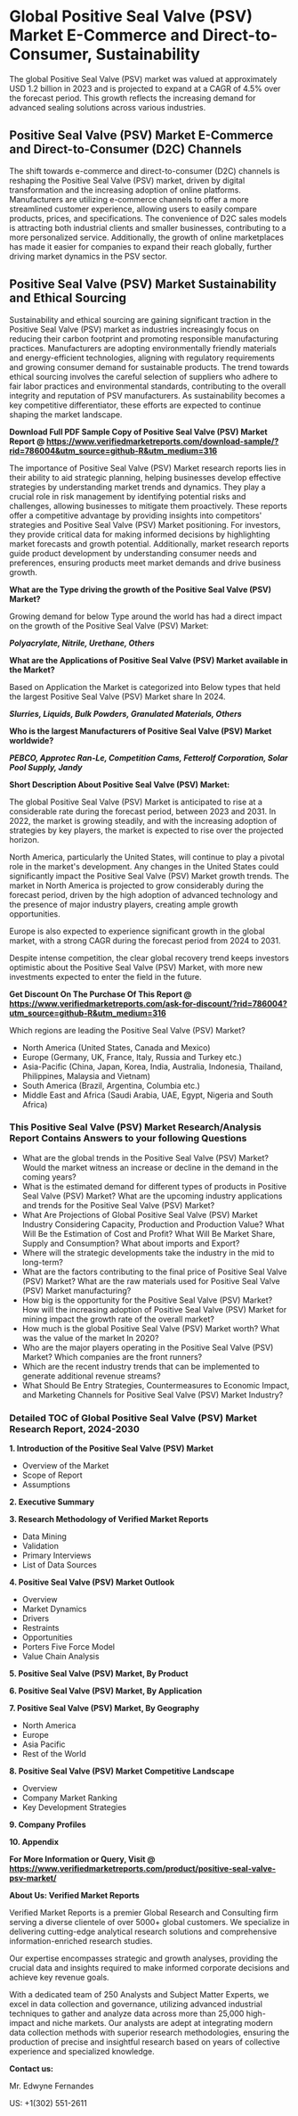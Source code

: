 <h1>Global Positive Seal Valve (PSV) Market E-Commerce and Direct-to-Consumer, Sustainability</h1><p class=""><p>The global Positive Seal Valve (PSV) market was valued at approximately USD 1.2 billion in 2023 and is projected to expand at a CAGR of 4.5% over the forecast period. This growth reflects the increasing demand for advanced sealing solutions across various industries.</p><h2>Positive Seal Valve (PSV) Market E-Commerce and Direct-to-Consumer (D2C) Channels</h2><p>The shift towards e-commerce and direct-to-consumer (D2C) channels is reshaping the Positive Seal Valve (PSV) market, driven by digital transformation and the increasing adoption of online platforms. Manufacturers are utilizing e-commerce channels to offer a more streamlined customer experience, allowing users to easily compare products, prices, and specifications. The convenience of D2C sales models is attracting both industrial clients and smaller businesses, contributing to a more personalized service. Additionally, the growth of online marketplaces has made it easier for companies to expand their reach globally, further driving market dynamics in the PSV sector.</p><h2>Positive Seal Valve (PSV) Market Sustainability and Ethical Sourcing</h2><p>Sustainability and ethical sourcing are gaining significant traction in the Positive Seal Valve (PSV) market as industries increasingly focus on reducing their carbon footprint and promoting responsible manufacturing practices. Manufacturers are adopting environmentally friendly materials and energy-efficient technologies, aligning with regulatory requirements and growing consumer demand for sustainable products. The trend towards ethical sourcing involves the careful selection of suppliers who adhere to fair labor practices and environmental standards, contributing to the overall integrity and reputation of PSV manufacturers. As sustainability becomes a key competitive differentiator, these efforts are expected to continue shaping the market landscape.</p></p><p class=""><strong>Download Full PDF Sample Copy of Positive Seal Valve (PSV) Market Report @ <a href="https://www.verifiedmarketreports.com/download-sample/?rid=786004&utm_source=github-R&utm_medium=316" target="_blank">https://www.verifiedmarketreports.com/download-sample/?rid=786004&utm_source=github-R&utm_medium=316</a></strong></p><p>The importance of&nbsp;Positive Seal Valve (PSV) Market research reports lies in their ability to aid strategic planning, helping businesses develop effective strategies by understanding market trends and dynamics. They play a crucial role in risk management by identifying potential risks and challenges, allowing businesses to mitigate them proactively. These reports offer a competitive advantage by providing insights into competitors' strategies and Positive Seal Valve (PSV) Market positioning. For investors, they provide critical data for making informed decisions by highlighting market forecasts and growth potential. Additionally, market research reports guide product development by understanding consumer needs and preferences, ensuring products meet market demands and drive business growth.</p><p><strong>What are the&nbsp;Type driving the growth of the Positive Seal Valve (PSV) Market?</strong></p><p id="" class="">Growing demand for below Type around the world has had a direct impact on the growth of the Positive Seal Valve (PSV) Market:</p><p class=""><em><strong>Polyacrylate, Nitrile, Urethane, Others</strong></em></p><p class=""><strong>What are the&nbsp;Applications&nbsp;of Positive Seal Valve (PSV) Market available in the Market?</strong></p><p id="" class="">Based on Application the Market is categorized into Below types that held the largest Positive Seal Valve (PSV) Market share In 2024.</p><p class=""><em><strong>Slurries, Liquids, Bulk Powders, Granulated Materials, Others</strong></em></p><p class=""><strong>Who is the largest Manufacturers of Positive Seal Valve (PSV) Market worldwide?</strong></p><p><em><strong>PEBCO, Approtec Ran-Le, Competition Cams, Fetterolf Corporation, Solar Pool Supply, Jandy</strong></em></p><p id="" class=""><strong>Short Description About Positive Seal Valve (PSV) Market:</strong></p><p>The global Positive Seal Valve (PSV) Market is anticipated to rise at a considerable rate during the forecast period, between 2023 and 2031. In 2022, the market is growing steadily, and with the increasing adoption of strategies by key players, the market is expected to rise over the projected horizon.</p><p>North America, particularly the United States, will continue to play a pivotal role in the market's development. Any changes in the United States could significantly impact the Positive Seal Valve (PSV) Market growth trends. The market in North America is projected to grow considerably during the forecast period, driven by the high adoption of advanced technology and the presence of major industry players, creating ample growth opportunities.</p><p>Europe is also expected to experience significant growth in the global market, with a strong CAGR during the forecast period from 2024 to 2031.</p><p>Despite intense competition, the clear global recovery trend keeps investors optimistic about the Positive Seal Valve (PSV) Market, with more new investments expected to enter the field in the future.</p><p id="" class=""><strong>Get Discount On The Purchase Of This Report @ <a href="https://www.verifiedmarketreports.com/ask-for-discount/?rid=786004?utm_source=github-R&utm_medium=316" target="_blank">https://www.verifiedmarketreports.com/ask-for-discount/?rid=786004?utm_source=github-R&utm_medium=316</a></strong></p><p class="">Which regions are leading the Positive Seal Valve (PSV) Market?</p><ul><li>North America (United States, Canada and Mexico)</li><li>Europe (Germany, UK, France, Italy, Russia and Turkey etc.)</li><li>Asia-Pacific (China, Japan, Korea, India, Australia, Indonesia, Thailand, Philippines, Malaysia and Vietnam)</li><li>South America (Brazil, Argentina, Columbia etc.)</li><li>Middle East and Africa (Saudi Arabia, UAE, Egypt, Nigeria and South Africa)</li></ul><h3 id="" class="">This Positive Seal Valve (PSV) Market Research/Analysis Report Contains Answers to your following Questions</h3><ul><li>What are the global trends in the Positive Seal Valve (PSV) Market? Would the market witness an increase or decline in the demand in the coming years?</li><li>What is the estimated demand for different types of products in Positive Seal Valve (PSV) Market? What are the upcoming industry applications and trends for the Positive Seal Valve (PSV) Market?</li><li>What Are Projections of Global Positive Seal Valve (PSV) Market Industry Considering Capacity, Production and Production Value? What Will Be the Estimation of Cost and Profit? What Will Be Market Share, Supply and Consumption? What about imports and Export?</li><li>Where will the strategic developments take the industry in the mid to long-term?</li><li>What are the factors contributing to the final price of Positive Seal Valve (PSV) Market? What are the raw materials used for Positive Seal Valve (PSV) Market manufacturing?</li><li>How big is the opportunity for the Positive Seal Valve (PSV) Market? How will the increasing adoption of Positive Seal Valve (PSV) Market for mining impact the growth rate of the overall market?</li><li>How much is the global Positive Seal Valve (PSV) Market worth? What was the value of the market In 2020?</li><li>Who are the major players operating in the Positive Seal Valve (PSV) Market? Which companies are the front runners?</li><li>Which are the recent industry trends that can be implemented to generate additional revenue streams?</li><li>What Should Be Entry Strategies, Countermeasures to Economic Impact, and Marketing Channels for Positive Seal Valve (PSV) Market Industry?</li></ul><h3 id="" class="">Detailed TOC of Global Positive Seal Valve (PSV) Market Research Report, 2024-2030</h3><p id="" class=""><strong>1. Introduction of the Positive Seal Valve (PSV) Market</strong></p><ul><li>Overview of the Market</li><li>Scope of Report</li><li>Assumptions</li></ul><p id="" class=""><strong>2. Executive Summary</strong></p><p id="" class=""><strong>3. Research Methodology of Verified Market Reports</strong></p><ul><li>Data Mining</li><li>Validation</li><li>Primary Interviews</li><li>List of Data Sources</li></ul><p id="" class=""><strong>4. Positive Seal Valve (PSV) Market Outlook</strong></p><ul><li>Overview</li><li>Market Dynamics</li><li>Drivers</li><li>Restraints</li><li>Opportunities</li><li>Porters Five Force Model</li><li>Value Chain Analysis</li></ul><p id="" class=""><strong>5. Positive Seal Valve (PSV) Market, By Product</strong></p><p id="" class=""><strong>6. Positive Seal Valve (PSV) Market, By Application</strong></p><p id="" class=""><strong>7. Positive Seal Valve (PSV) Market, By Geography</strong></p><ul><li>North America</li><li>Europe</li><li>Asia Pacific</li><li>Rest of the World</li></ul><p id="" class=""><strong>8. Positive Seal Valve (PSV) Market Competitive Landscape</strong></p><ul><li>Overview</li><li>Company Market Ranking</li><li>Key Development Strategies</li></ul><p id="" class=""><strong>9. Company Profiles</strong></p><p id="" class=""><strong>10. Appendix</strong></p><p id="" class=""><strong>For More Information or Query, Visit @ <a href="https://www.verifiedmarketreports.com/product/positive-seal-valve-psv-market/" target="_blank">https://www.verifiedmarketreports.com/product/positive-seal-valve-psv-market/</a></strong></p><p id="" class=""><strong>About Us: Verified Market Reports</strong></p><p id="" class="">Verified Market Reports is a premier Global Research and Consulting firm serving a diverse clientele of over 5000+ global customers. We specialize in delivering cutting-edge analytical research solutions and comprehensive information-enriched research studies.</p><p id="" class="">Our expertise encompasses strategic and growth analyses, providing the crucial data and insights required to make informed corporate decisions and achieve key revenue goals.</p><p id="" class="">With a dedicated team of 250 Analysts and Subject Matter Experts, we excel in data collection and governance, utilizing advanced industrial techniques to gather and analyze data across more than 25,000 high-impact and niche markets. Our analysts are adept at integrating modern data collection methods with superior research methodologies, ensuring the production of precise and insightful research based on years of collective experience and specialized knowledge.</p><p id="" class=""><strong>Contact us:</strong></p><p id="" class="">Mr. Edwyne Fernandes</p><p id="" class="">US: +1(302) 551-2611</p>